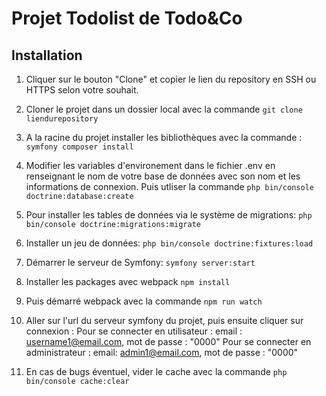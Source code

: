 # Projet Todolist de Todo&Co

## Installation

1. Cliquer sur le bouton "Clone" et copier le lien du repository en SSH ou HTTPS selon votre souhait.

2. Cloner le projet dans un dossier local avec la commande 
`git clone liendurepository`

3. A la racine du projet installer les bibliothèques avec la commande :
`symfony composer install` 

4. Modifier les variables d'environement dans le fichier .env en renseignant le nom de votre base de données avec son nom et les informations de connexion.
Puis utliser la commande 
`php bin/console doctrine:database:create`

5. Pour installer les tables de données via le système de migrations: 
`php bin/console doctrine:migrations:migrate`

6. Installer un jeu de données: 
`php bin/console doctrine:fixtures:load`

7. Démarrer le serveur de Symfony: 
`symfony server:start`

8. Installer les packages avec webpack
`npm install`

9. Puis démarré webpack avec la commande 
`npm run watch`

10. Aller sur l'url du serveur symfony du projet, puis ensuite cliquer sur connexion :
Pour se connecter en utilisateur : email : username1@email.com, mot de passe : "0000" 
Pour se connecter en administrateur : email: admin1@email.com, mot de passe : "0000"

11. En cas de bugs éventuel, vider le cache avec la commande 
`php bin/console cache:clear`